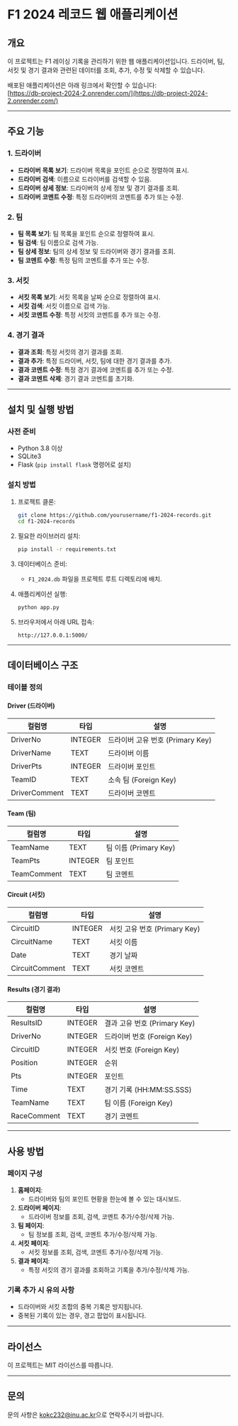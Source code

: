 # F1 2024 레코드 웹 애플리케이션

## 개요

이 프로젝트는 F1 레이싱 기록을 관리하기 위한 웹 애플리케이션입니다. 드라이버, 팀, 서킷 및 경기 결과와 관련된 데이터를 조회, 추가, 수정 및 삭제할 수 있습니다.

배포된 애플리케이션은 아래 링크에서 확인할 수 있습니다:  
[https://db-project-2024-2.onrender.com/](https://db-project-2024-2.onrender.com/)

---

## 주요 기능

### 1. 드라이버
- **드라이버 목록 보기**: 드라이버 목록을 포인트 순으로 정렬하여 표시.
- **드라이버 검색**: 이름으로 드라이버를 검색할 수 있음.
- **드라이버 상세 정보**: 드라이버의 상세 정보 및 경기 결과를 조회.
- **드라이버 코멘트 수정**: 특정 드라이버의 코멘트를 추가 또는 수정.

### 2. 팀
- **팀 목록 보기**: 팀 목록을 포인트 순으로 정렬하여 표시.
- **팀 검색**: 팀 이름으로 검색 가능.
- **팀 상세 정보**: 팀의 상세 정보 및 드라이버와 경기 결과를 조회.
- **팀 코멘트 수정**: 특정 팀의 코멘트를 추가 또는 수정.

### 3. 서킷
- **서킷 목록 보기**: 서킷 목록을 날짜 순으로 정렬하여 표시.
- **서킷 검색**: 서킷 이름으로 검색 가능.
- **서킷 코멘트 수정**: 특정 서킷의 코멘트를 추가 또는 수정.

### 4. 경기 결과
- **결과 조회**: 특정 서킷의 경기 결과를 조회.
- **결과 추가**: 특정 드라이버, 서킷, 팀에 대한 경기 결과를 추가.
- **결과 코멘트 수정**: 특정 경기 결과에 코멘트를 추가 또는 수정.
- **결과 코멘트 삭제**: 경기 결과 코멘트를 초기화.

---

## 설치 및 실행 방법

### 사전 준비
- Python 3.8 이상
- SQLite3
- Flask (`pip install flask` 명령어로 설치)

### 설치 방법
1. 프로젝트 클론:
   ```bash
   git clone https://github.com/yourusername/f1-2024-records.git
   cd f1-2024-records
   ```

2. 필요한 라이브러리 설치:
   ```bash
   pip install -r requirements.txt
   ```

3. 데이터베이스 준비:
   - `F1_2024.db` 파일을 프로젝트 루트 디렉토리에 배치.

4. 애플리케이션 실행:
   ```bash
   python app.py
   ```

5. 브라우저에서 아래 URL 접속:
   ```
   http://127.0.0.1:5000/
   ```

---

## 데이터베이스 구조

### 테이블 정의

#### **Driver (드라이버)**
| 컬럼명          | 타입       | 설명                 |
|-----------------|------------|----------------------|
| DriverNo        | INTEGER    | 드라이버 고유 번호 (Primary Key) |
| DriverName      | TEXT       | 드라이버 이름        |
| DriverPts       | INTEGER    | 드라이버 포인트      |
| TeamID          | TEXT       | 소속 팀 (Foreign Key)|
| DriverComment   | TEXT       | 드라이버 코멘트      |

#### **Team (팀)**
| 컬럼명          | 타입       | 설명                 |
|-----------------|------------|----------------------|
| TeamName        | TEXT       | 팀 이름 (Primary Key)|
| TeamPts         | INTEGER    | 팀 포인트            |
| TeamComment     | TEXT       | 팀 코멘트            |

#### **Circuit (서킷)**
| 컬럼명          | 타입       | 설명                 |
|-----------------|------------|----------------------|
| CircuitID       | INTEGER    | 서킷 고유 번호 (Primary Key)|
| CircuitName     | TEXT       | 서킷 이름            |
| Date            | TEXT       | 경기 날짜            |
| CircuitComment  | TEXT       | 서킷 코멘트          |

#### **Results (경기 결과)**
| 컬럼명          | 타입       | 설명                 |
|-----------------|------------|----------------------|
| ResultsID       | INTEGER    | 결과 고유 번호 (Primary Key)|
| DriverNo        | INTEGER    | 드라이버 번호 (Foreign Key) |
| CircuitID       | INTEGER    | 서킷 번호 (Foreign Key) |
| Position        | INTEGER    | 순위                 |
| Pts             | INTEGER    | 포인트               |
| Time            | TEXT       | 경기 기록 (HH:MM:SS.SSS) |
| TeamName        | TEXT       | 팀 이름 (Foreign Key)|
| RaceComment     | TEXT       | 경기 코멘트          |

---

## 사용 방법

### 페이지 구성
1. **홈페이지**:
   - 드라이버와 팀의 포인트 현황을 한눈에 볼 수 있는 대시보드.
2. **드라이버 페이지**:
   - 드라이버 정보를 조회, 검색, 코멘트 추가/수정/삭제 가능.
3. **팀 페이지**:
   - 팀 정보를 조회, 검색, 코멘트 추가/수정/삭제 가능.
4. **서킷 페이지**:
   - 서킷 정보를 조회, 검색, 코멘트 추가/수정/삭제 가능.
5. **결과 페이지**:
   - 특정 서킷의 경기 결과를 조회하고 기록을 추가/수정/삭제 가능.

### 기록 추가 시 유의 사항
- 드라이버와 서킷 조합의 중복 기록은 방지됩니다.
- 중복된 기록이 있는 경우, 경고 팝업이 표시됩니다.

---

## 라이선스

이 프로젝트는 MIT 라이선스를 따릅니다.

---

## 문의

문의 사항은 [kokc232@inu.ac.kr](mailto:kokc232@inu.ac.kr)으로 연락주시기 바랍니다.